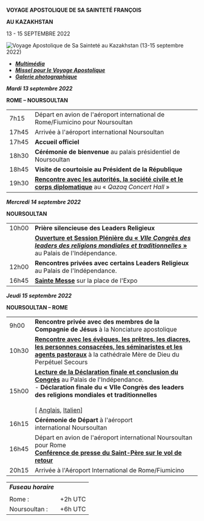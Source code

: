 **VOYAGE APOSTOLIQUE DE SA SAINTETÉ FRANÇOIS**

**AU KAZAKHSTAN**

13 - 15 SEPTEMBRE 2022

![Voyage Apostolique de Sa Sainteté au Kazakhstan (13-15 septembre 2022)](/content/dam/francesco/images/travels/2022/logokazakhstan-2022.jpg)

- ***[Multimédia](https://www.vatican.va/content/francesco/fr/events/event.dir.html/content/vaticanevents/fr/2022/9/13/viaggio-kazakhstan.html)***
- ***[Missel pour le Voyage Apostolique](https://www.vatican.va/news_services/liturgy/libretti/2022/20220913-15-messale-kazakhstan.pdf)***
- ***[Galerie photographique](https://www.vatican.va/content/photogallery/fr/eventi/kazakhstan2022.html)***

***Mardi 13 septembre 2022***

**ROME – NOURSOULTAN**

|     |     |
| --- | --- |
| 7h15 | Départ en avion de l'aéroport international de Rome/Fiumicino pour Noursoultan |
| 17h45 | Arrivée à l'aéroport international Noursoultan |
| 17h45 | **Accueil officiel** |
| 18h30 | **Cérémonie de bienvenue** au palais présidentiel de Noursoultan |
| 18h45 | **Visite de courtoisie au Président de la République** |
| 19h30 | **[Rencontre avec les autorités, la société civile et le corps diplomatique](https://www.vatican.va/content/francesco/fr/events/event.dir.html/content/vaticanevents/fr/2022/9/13/kazakhstan-autorita.html)** au « *Qazaq Concert Hall* » |

***Mercredi 14 septembre 2022***

**NOURSOULTAN**

|     |     |
| --- | --- |
| 10h00 | **Prière silencieuse des Leaders Religieux** |
|  | **[Ouverture et Session Plénière du « *VIIe Congrès des leaders des religions mondiales et traditionnelles* »](https://www.vatican.va/content/francesco/fr/events/event.dir.html/content/vaticanevents/fr/2022/9/14/kazakhstan-congresso.html)** au Palais de l'Indépendance. |
| 12h00 | **Rencontres privées avec certains Leaders Religieux** au Palais de l'Indépendance. |
| 16h45 | **[Sainte Messe](https://www.vatican.va/content/francesco/fr/events/event.dir.html/content/vaticanevents/fr/2022/9/14/omelia-kazakhstan.html)** sur la place de l'Expo |

***Jeudi 15 septembre 2022***

**NOURSOULTAN – ROME**

|     |     |
| --- | --- |
| 9h00 | **Rencontre privée avec des membres de la Compagnie de Jésus** à la Nonciature apostolique |
| 10h30 | **[Rencontre avec les évêques, les prêtres, les diacres, les personnes consacrées, les séminaristes et les agents pastoraux](https://www.vatican.va/content/francesco/fr/events/event.dir.html/content/vaticanevents/fr/2022/9/15/kazakhstan-clero.html)** à la cathédrale Mère de Dieu du Perpétuel Secours |
| 15h00 | **[Lecture de la Déclaration finale et conclusion du Congrès](https://www.vatican.va/content/francesco/fr/events/event.dir.html/content/vaticanevents/fr/2022/9/15/kazakhstan-finecongresso.html)** au Palais de l'Indépendance.<br>- **Déclaration finale du « VIIe Congrès des leaders des religions mondiales et traditionnelles**<br>  <br>   [ [Anglais](https://www.vatican.va/content/francesco/en/travels/2022/outside/documents/20220915-dichiarazione-finale.html), [Italien](https://www.vatican.va/content/francesco/it/travels/2022/outside/documents/20220915-dichiarazione-finale.html)] |
| 16h15 | **Cérémonie de Départ** à l'aéroport international Noursoultan |
| 16h45 | Départ en avion de l'aéroport international Noursoultan pour Rome<br>**[Conférence de presse du Saint-Père sur le vol de retour](https://www.vatican.va/content/francesco/fr/events/event.dir.html/content/vaticanevents/fr/2022/9/15/kazakhstan-voloritorno.html)** |
| 20h15 | Arrivée à l'Aéroport International de Rome/Fiumicino |

|     |     |
| --- | --- |
| ***Fuseau horaire*** |
|  |  |
| Rome : | +2h UTC |
| Noursoultan : | +6h UTC |